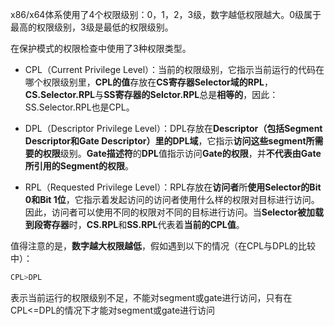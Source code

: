 x86/x64体系使用了4个权限级别：0，1，2，3级，数字越低权限越大。0级属于最高的权限级别，3级是最低的权限级别。

在保护模式的权限检查中使用了3种权限类型。

- CPL（Current Privilege Level）：当前的权限级别，它指示当前运行的代码在哪个权限级别里，**CPL的值**存放在**CS寄存器Selector域的RPL**，**CS.Selector.RPL**与**SS寄存器的Selctor.RPL**总是**相等的**，因此：SS.Selector.RPL也是CPL。

- DPL（Descriptor Privilege Level）：DPL存放在**Descriptor（包括Segment Descriptor和Gate Descriptor）里的DPL域**，它指示**访问这些segment所需要的权限**级别。**Gate描述符**的**DPL**值指示访问**Gate的权限**，并**不代表由Gate所引用的Segment的权限**。

- RPL（Requested Privilege Level）：RPL存放在**访问者**所**使用Selector的Bit 0和Bit 1位**，它指示着发起访问的访问者使用什么样的权限对目标进行访问。因此，访问者可以使用不同的权限对不同的目标进行访问。当**Selector被加载到段寄存器**时，**CS.RPL**和**SS.RPL**代表着**当前的CPL值**。

值得注意的是，**数字越大权限越低**，假如遇到以下的情况（在CPL与DPL的比较中）：

```c
CPL>DPL
```

表示当前运行的权限级别不足，不能对segment或gate进行访问，只有在CPL<=DPL的情况下才能对segment或gate进行访问